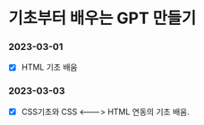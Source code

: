 # 기초부터 배우는 GPT 만들기

### 2023-03-01

- [x] HTML 기초 배움

### 2023-03-03

- [x] CSS기초와 CSS <---> HTML 연동의 기초 배움.
